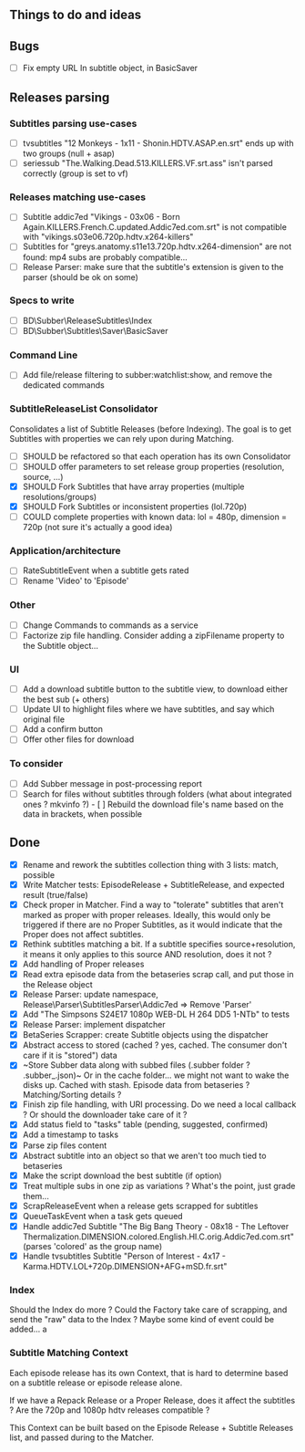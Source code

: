 ## Things to do and ideas

## Bugs
- [ ] Fix empty URL In subtitle object, in BasicSaver

## Releases parsing

### Subtitles parsing use-cases
- [ ] tvsubtitles "12 Monkeys - 1x11 - Shonin.HDTV.ASAP.en.srt" ends up with two groups (null + asap)
- [ ] seriessub "The.Walking.Dead.513.KILLERS.VF.srt.ass" isn't parsed correctly (group is set to vf)

### Releases matching use-cases
- [ ] Subtitle addic7ed "Vikings - 03x06 - Born Again.KILLERS.French.C.updated.Addic7ed.com.srt" is not
      compatible with "vikings.s03e06.720p.hdtv.x264-killers"
- [ ] Subtitles for "greys.anatomy.s11e13.720p.hdtv.x264-dimension" are not found: mp4 subs are probably compatible...
- [ ] Release Parser: make sure that the subtitle's extension is given to the parser (should be ok on some)

### Specs to write
- [ ] BD\Subber\ReleaseSubtitles\Index
- [ ] BD\Subber\Subtitles\Saver\BasicSaver

### Command Line
- [ ] Add file/release filtering to subber:watchlist:show, and remove the dedicated commands

### SubtitleReleaseList Consolidator
Consolidates a list of Subtitle Releases (before Indexing).
The goal is to get Subtitles with properties we can rely upon during Matching.

- [ ] SHOULD be refactored so that each operation has its own Consolidator
- [ ] SHOULD offer parameters to set release group properties (resolution, source, ...)
- [x] SHOULD Fork Subtitles that have array properties (multiple resolutions/groups)
- [x] SHOULD Fork Subtitles or inconsistent properties (lol.720p)
- [ ] COULD complete properties with known data: lol = 480p, dimension = 720p (not sure it's actually a good idea)

### Application/architecture
- [ ] RateSubtitleEvent when a subtitle gets rated
- [ ] Rename 'Video' to 'Episode'

### Other
- [ ] Change Commands to commands as a service
- [ ] Factorize zip file handling. Consider adding a zipFilename property to the Subtitle object...

### UI
- [ ] Add a download subtitle button to the subtitle view, to download either the best sub (+ others)
- [ ] Update UI to highlight files where we have subtitles, and say which original file
- [ ] Add a confirm button
- [ ] Offer other files for download

### To consider
- [ ] Add Subber message in post-processing report
- [ ] Search for files without subtitles through folders (what about integrated ones ? mkvinfo ?)
      - [ ] Rebuild the download file's name based on the data in brackets, when possible

## Done
- [x] Rename and rework the subtitles collection thing with 3 lists: match, possible
- [x] Write Matcher tests: EpisodeRelease + SubtitleRelease, and expected result (true/false)
- [x] Check proper in Matcher. Find a way to "tolerate" subtitles that aren't marked as proper with proper releases.
      Ideally, this would only be triggered if there are no Proper Subtitles, as it would indicate that the Proper
      does not affect subtitles.
- [x] Rethink subtitles matching a bit. If a subtitle specifies source+resolution, it means it only applies to this
      source AND resolution, does it not ?
- [x] Add handling of Proper releases
- [x] Read extra episode data from the betaseries scrap call, and put those in the Release object
- [x] Release Parser: update namespace, Release\Parser\SubtitlesParser\Addic7ed => Remove 'Parser'
- [x] Add "The Simpsons S24E17 1080p WEB-DL H 264 DD5 1-NTb" to tests
- [x] Release Parser: implement dispatcher
- [x] BetaSeries Scrapper: create Subtitle objects using the dispatcher
- [x] Abstract access to stored (cached ? yes, cached. The consumer don't care if it is "stored") data
- [x] ~Store Subber data along with subbed files (.subber folder ? .subber_<filename>.json)~
      Or in the cache folder... we might not want to wake the disks up. Cached with stash.
      Episode data from betaseries ?
      Matching/Sorting details ?
- [x] Finish zip file handling, with URI processing. Do we need a local callback ? Or should the downloader take care of it ?
- [x] Add status field to "tasks" table (pending, suggested, confirmed)
- [x] Add a timestamp to tasks
- [x] Parse zip files content
- [x] Abstract subtitle into an object so that we aren't too much tied to betaseries
- [x] Make the script download the best subtitle (if option)
- [x] Treat multiple subs in one zip as variations ? What's the point, just grade them...
- [x] ScrapReleaseEvent when a release gets scrapped for subtitles
- [x] QueueTaskEvent when a task gets queued
- [x] Handle addic7ed Subtitle "The Big Bang Theory - 08x18 - The Leftover Thermalization.DIMENSION.colored.English.HI.C.orig.Addic7ed.com.srt"
      (parses 'colored' as the group name)
- [x] Handle tvsubtitles Subtitle "Person of Interest - 4x17 - Karma.HDTV.LOL+720p.DIMENSION+AFG+mSD.fr.srt"

### Index
Should the Index do more ? Could the Factory take care of scrapping, and send the "raw" data to the Index ?
Maybe some kind of event could be added... a

### Subtitle Matching Context
Each episode release has its own Context, that is hard to determine based on a subtitle release or episode release alone.

If we have a Repack Release or a Proper Release, does it affect the subtitles ?
Are the 720p and 1080p hdtv releases compatible ?

This Context can be built based on the Episode Release + Subtitle Releases list, and passed during to the Matcher.

